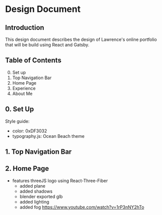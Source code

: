 # Design Document

## Introduction
This design document describes the design of Lawrence's online portfolio that will be build using React and Gatsby. 

## Table of Contents
0. Set up
1. Top Navigation Bar
2. Home Page
3. Experience
4. About Me

## 0. Set Up
Style guide: 
- color: 0xDF3032
- typography.js: Ocean Beach theme

## 1. Top Navigation Bar

## 2. Home Page
* features threeJS logo using React-Three-Fiber
    - added plane
    - added shadows
    - blender exported glb
    - added lighting
    - added fog
https://www.youtube.com/watch?v=1rP3nNY2hTo
